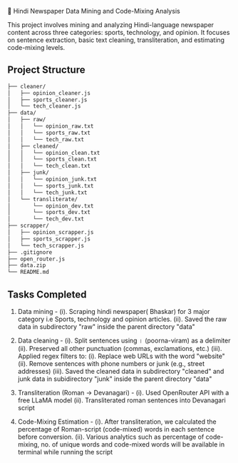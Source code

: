 📰 Hindi Newspaper Data Mining and Code-Mixing Analysis

This project involves mining and analyzing Hindi-language newspaper content across three categories: sports, technology, and opinion. It focuses on sentence extraction, basic text cleaning, transliteration, and estimating code-mixing levels.

## Project Structure
```bash
├── cleaner/
│   ├── opinion_cleaner.js       
│   ├── sports_cleaner.js        
│   └── tech_cleaner.js         
├── data/
│   ├── raw/
│   │   └── opinion_raw.txt
│   │   └── sports_raw.txt
│   │   └── tech_raw.txt
│   ├── cleaned/
│   │   └── opinion_clean.txt
│   │   └── sports_clean.txt
│   │   └── tech_clean.txt
│   ├── junk/
│   │   └── opinion_junk.txt
│   │   └── sports_junk.txt
│   │   └── tech_junk.txt
│   └── transliterate/
│       └── opinion_dev.txt
│       └── sports_dev.txt
│       └── tech_dev.txt
├── scrapper/
│   ├── opinion_scrapper.js       
│   ├── sports_scrapper.js        
│   └── tech_scrapper.js         
├── .gitignore
├── open_router.js
├── data.zip 
└── README.md
```

## Tasks Completed
1. Data mining - 
    (i). Scraping hindi newspaper( Bhaskar) for 3 major category i.e Sports, technology and opinion articles.
    (ii). Saved the raw data in subdirectory "raw" inside the parent directory "data"

2. Data cleaning -
    (i). Split sentences using । (poorna-viram) as a delimiter
    (ii). Preserved all other punctuation (commas, exclamations, etc.)
    (iii). Applied regex filters to:
        (i). Replace web URLs with the word "website"
        (ii). Remove sentences with phone numbers or junk (e.g., street addresses)
        (iii). Saved the cleaned data in subdirectory "cleaned" and junk data in subidirectory "junk" inside the parent directory "data"

3. Transliteration (Roman → Devanagari) - 
    (i). Used OpenRouter API with a free LLaMA model
    (ii). Transliterated roman sentences into Devanagari script

4. Code-Mixing Estimation -
    (i). After transliteration, we calculated the percentage of Roman-script (code-mixed) words in each sentence before conversion.
    (ii). Various analytics such as percentage of code-mixing, no. of unique words and code-mixed words will be available in terminal while running the script